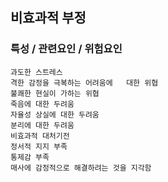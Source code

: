 ## 비효과적 부정



### 특성 / 관련요인 / 위험요인

>   

    과도한 스트레스
    격한 감정을 극복하는 어려움에   대한 위협
    불쾌한 현실이 가하는 위협
    죽음에 대한 두려움
    자율성 상실에 대한 두려움
    분리에 대한 두려움
    비효과적 대처기전
    정서적 지지 부족
    통제감 부족
    매사에 감정적으로 해결하려는 것을 지각함

